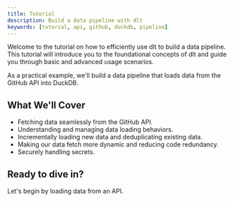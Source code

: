 ```yaml
---
title: Tutorial
description: Build a data pipeline with dlt
keywords: [tutorial, api, github, duckdb, pipeline]
---
```

Welcome to the tutorial on how to efficiently use dlt to build a data pipeline. This tutorial will introduce you to the foundational concepts of dlt and guide you through basic and advanced usage scenarios.

As a practical example, we'll build a data pipeline that loads data from the GitHub API into DuckDB.

## What We'll Cover

- Fetching data seamlessly from the GitHub API.
- Understanding and managing data loading behaviors.
- Incrementally loading new data and deduplicating existing data.
- Making our data fetch more dynamic and reducing code redundancy.
- Securely handling secrets.

## Ready to dive in?

Let's begin by loading data from an API.
